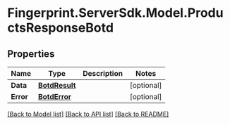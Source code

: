 # Fingerprint.ServerSdk.Model.ProductsResponseBotd
## Properties

Name | Type | Description | Notes
------------ | ------------- | ------------- | -------------
**Data** | [**BotdResult**](BotdResult.md) |  | [optional] 
**Error** | [**BotdError**](BotdError.md) |  | [optional] 

[[Back to Model list]](../README.md#documentation-for-models) [[Back to API list]](../README.md#documentation-for-api-endpoints) [[Back to README]](../README.md)

